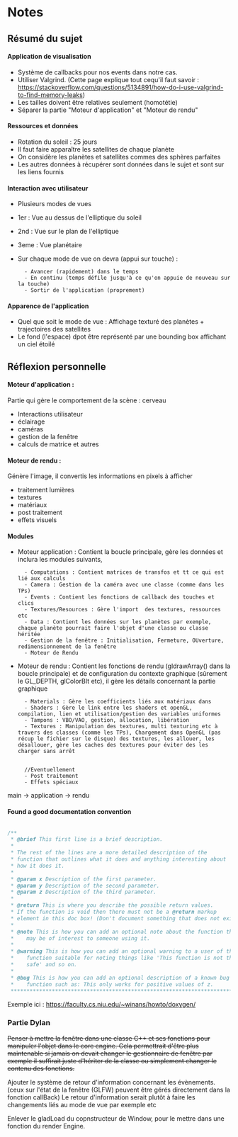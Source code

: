 # Notes


## Résumé du sujet

#### Application de visualisation
- Système de callbacks pour nos events dans notre cas.
- Utiliser Valgrind. (Cette page explique tout cequ'il faut savoir : https://stackoverflow.com/questions/5134891/how-do-i-use-valgrind-to-find-memory-leaks)
- Les tailles doivent être relatives seulement (homotétie)
- Séparer la partie "Moteur d'application" et "Moteur de rendu" 


#### Ressources et données

- Rotation du soleil : 25 jours
- Il faut faire apparaître les satellites de chaque planète
- On considère les planètes et satellites commes des sphères parfaites
- Les autres données à récupérer sont données dans le sujet et sont sur les liens fournis


#### Interaction avec utilisateur

- Plusieurs modes de vues
- 1er : Vue au dessus de l'elliptique du soleil
- 2nd : Vue sur le plan de l'elliptique
- 3eme : Vue planétaire
- Sur chaque mode de vue on devra (appui sur touche) :

        - Avancer (rapidement) dans le temps
        - En continu (temps défile jusqu'à ce qu'on appuie de nouveau sur la touche)
        - Sortir de l'application (proprement)


#### Apparence de l'application

- Quel que soit le mode de vue : Affichage texturé des planètes + trajectoires des satellites
- Le fond (l'espace) dpot être représenté par une bounding box affichant un ciel étoilé



## Réflexion personnelle


#### Moteur d'application : 

Partie qui gère le comportement de la scène : cerveau

- Interactions utilisateur
- éclairage
- caméras
- gestion de la fenêtre
- calculs de matrice et autres


#### Moteur de rendu : 

Génère l'image, il convertis les informations en pixels à afficher

- traitement lumières
- textures
- matériaux
- post traitement
- effets visuels


#### Modules

- Moteur application : Contient la boucle principale, gère les données et inclura les modules suivants, 
    
        - Computations : Contient matrices de transfos et tt ce qui est lié aux calculs
        - Camera : Gestion de la caméra avec une classe (comme dans les TPs)
        - Events : Contient les fonctions de callback des touches et clics
        - Textures/Resources : Gère l'import  des textures, ressources etc
        - Data : Contient les données sur les planètes par exemple, chaque planète pourrait faire l'objet d'une classe ou classe héritée
        - Gestion de la fenêtre : Initialisation, Fermeture, OUverture, redimensionnement de la fenêtre
        - Moteur de Rendu
  

- Moteur de rendu : Contient les fonctions de rendu (gldrawArray() dans la boucle principale) et de configuration du contexte graphique (sûrement le GL_DEPTH, glColorBIt etc), il gère les détails concernant la partie graphique
  
        
        - Materials : Gère les coefficients liés aux matériaux dans 
        - Shaders : Gère le link entre les shaders et openGL, compilation, lien et utilisation/gestion des variables uniformes
        - Tampons : VBO/VAO, gestion, allocation, libération
        - Textures : Manipulation des textures, multi texturing etc à travers des classes (comme les TPs), Chargement dans OpenGL (pas récup le fichier sur le disque) des textures, les allouer, les désallouer, gère les caches des textures pour éviter des les charger sans arrêt
 

        //Eventuellement
        - Post traitement
        - Effets spéciaux

main -> application -> rendu


#### Found a good documentation convention


```c

/**
 * @brief This first line is a brief description.
 *
 * The rest of the lines are a more detailed description of the
 * function that outlines what it does and anything interesting about
 * how it does it.
 *
 * @param x Description of the first parameter.
 * @param y Description of the second parameter.
 * @param z Description of the third parameter.
 *
 * @return This is where you describe the possible return values.  
 * If the function is void then there must not be a @return markup
 * element in this doc box! (Don't document something that does not exist.)
 *
 * @note This is how you can add an optional note about the function that
 *    may be of interest to someone using it.
 *
 * @warning This is how you can add an optional warning to a user of the
 *    function suitable for noting things like 'This function is not thread
 *    safe' and so on.
 *
 * @bug This is how you can add an optional description of a known bug in the
 *    function such as: This only works for positive values of z.
 ********************************************************************************/

```

Exemple ici : https://faculty.cs.niu.edu/~winans/howto/doxygen/



### Partie Dylan

~~Penser à mettre la fenêtre dans une classe C++ et ses fonctions pour manipuler l'objet dans le core engine.
Cela permettrait d'être plus maintenable si jamais on devait changer le gestionnaire de fenêtre par exemple
il suffirait juste d'hériter de la classe ou simplement changer le contenu des fonctions.~~


Ajouter le système de retour d'information concernant les évènements. (ceux sur l'état de la fenêtre (GLFW) peuvent être gérés directement dans la fonction callBack)
Le retour d'information serait plutôt à faire les changements liés au mode de vue par exemple etc

Enlever le gladLoad du copnstructeur de Window, pour le mettre dans une fonction du render Engine.